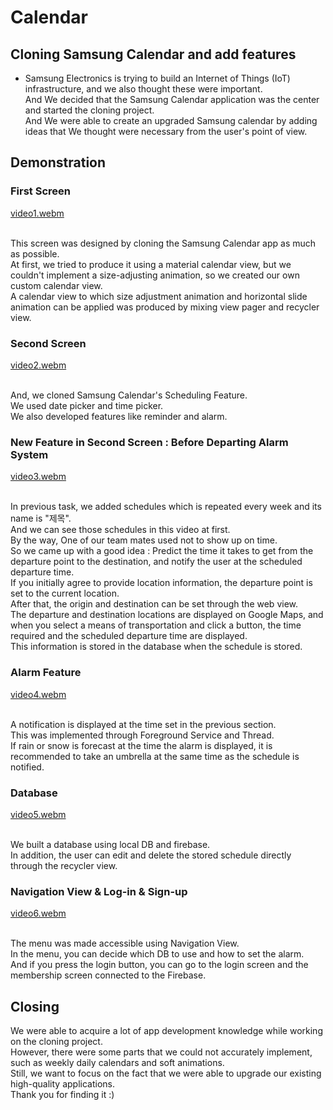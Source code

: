 # Calendar

## Cloning Samsung Calendar and add features

- Samsung Electronics is trying to build an Internet of Things (IoT) infrastructure, and we also thought these were important. </br>
And We decided that the Samsung Calendar application was the center and started the cloning project.</br>
And We were able to create an upgraded Samsung calendar by adding ideas that We thought were necessary from the user's point of view.

## Demonstration

### First Screen
[video1.webm](https://user-images.githubusercontent.com/75816070/219357315-566441d8-ec63-4399-a7b5-fdb713d7e857.webm)

</br>
This screen was designed by cloning the Samsung Calendar app as much as possible.</br>
At first, we tried to produce it using a material calendar view, but we couldn't implement a size-adjusting animation, so we created our own custom calendar view.</br>
A calendar view to which size adjustment animation and horizontal slide animation can be applied was produced by mixing view pager and recycler view.

### Second Screen
[video2.webm](https://user-images.githubusercontent.com/75816070/219360533-114c7c5b-3358-4f77-bead-a8c7c1b954b9.webm)

</br>
And, we cloned Samsung Calendar's Scheduling Feature.</br>
We used date picker and time picker.</br>
We also developed features like reminder and alarm.

### New Feature in Second Screen : Before Departing Alarm System
[video3.webm](https://user-images.githubusercontent.com/75816070/219361715-55880548-8d27-4a51-91a6-64762d6f6014.webm)

</br>
In previous task, we added schedules which is repeated every week and its name is "제목".</br>
And we can see those schedules in this video at first.<br>
By the way, One of our team mates used not to show up on time.<br>
So we came up with a good idea : Predict the time it takes to get from the departure point to the destination, and notify the user at the scheduled departure time.<br>
If you initially agree to provide location information, the departure point is set to the current location.<br>
After that, the origin and destination can be set through the web view. <br>
The departure and destination locations are displayed on Google Maps, and when you select a means of transportation and click a button, the time required and the scheduled departure time are displayed. <br>
This information is stored in the database when the schedule is stored.

### Alarm Feature
[video4.webm](https://user-images.githubusercontent.com/75816070/219367860-da01b663-03d9-461e-8bfd-65e5ee73c1ea.webm)

</br>
A notification is displayed at the time set in the previous section. <br>
This was implemented through Foreground Service and Thread. <br>
If rain or snow is forecast at the time the alarm is displayed, it is recommended to take an umbrella at the same time as the schedule is notified.

### Database
[video5.webm](https://user-images.githubusercontent.com/75816070/219511624-83fd2fb2-8edd-4b65-af51-7414be97d508.webm)

</br>
We built a database using local DB and firebase. <br> In addition, the user can edit and delete the stored schedule directly through the recycler view.

### Navigation View & Log-in & Sign-up
[video6.webm](https://user-images.githubusercontent.com/75816070/219398384-59f4c5bb-8b84-4beb-a738-8f17e1e045e1.webm)

</br>
The menu was made accessible using Navigation View. </br>
In the menu, you can decide which DB to use and how to set the alarm.</br>
And if you press the login button, you can go to the login screen and the membership screen connected to the Firebase.

## Closing

We were able to acquire a lot of app development knowledge while working on the cloning project.</br>
However, there were some parts that we could not accurately implement, such as weekly daily calendars and soft animations. </br>
Still, we want to focus on the fact that we were able to upgrade our existing high-quality applications. </br>
Thank you for finding it :)
